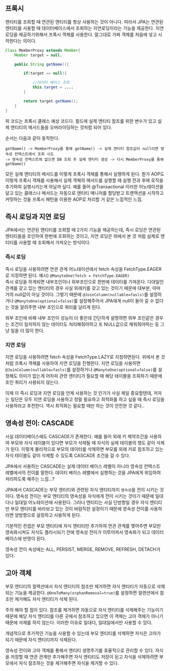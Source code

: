 ## 프록시

엔티티를 조회할 때 연관된 엔티티를 항상 사용하는 것이 아니다. 따라서 JPA는 연관된 엔티티를 사용할 때 데이터베이스에서 조회하는 지연로딩이라는 기능을 제공한다. 지연로딩을 제공하기위해서 프록시 객체를 사용한다. 말그대로 가짜 객체를 처음에 넣고 시작한다는 의미다.

```java
Class MemberProxy extends Member{
    Member target = null;

    public String getName(){

        if(target == null){

            //데이터 베이스 조회
            this.target = ...;
        }

        return target.getName();
    }
}
```

위 코드는 프록시 클래스 예상 코드다. 필드에 실제 엔티티 참조를 위한 변수가 있고 실제 엔티티의 메서드들을 오버라이딩하는 것처럼 되어 있다.  

순서는 다음과 같이 동작한다.  
```
getName() -> MemberProxy를 통해 getName() -> 실제 엔티티 참조값이 null이면 영속성 컨텍스트에서 조회 시도 
-> 영속성 컨텍스트에 없으면 DB 조회 후 실제 엔티티 생성 -> 다시 MemberProxy를 통해 getName()
```

모든 실제 엔티티의 메서드를 이렇게 프록시 객체를 통해서 실행하게 된다. 뭔가 AOP도 이렇게 프록시 객체를 사용해서 실제 객체의 메서드를 실행할 때 실행 전과 후에 로직을 추가하여 실행시키는게 아닐까 싶다. 예를 들어 @Transactional 이러한 어노테이션을 달고 있는 클래스나 메서드는 자동으로 엔티티 매니저를 할당받고 트랜잭션을 시작하고 커밋하는 것을 프록시 패턴을 이용한 AOP로 처리할 거 같은 느낌적인 느낌.

## 즉시 로딩과 지연 로딩

JPA에서는 연관된 엔티티를 조회할 때 2가지 기능을 제공하는데, 즉시 로딩은 연관된 엔티티들을 조인하여 한번에 조회하는 것이고, 지연 로딩은 위에서 본 것 처럼 실제로 엔티티를 사용할 때 조회해서 가져오는 방식이다.

### 즉시 로딩

즉시 로딩을 사용하려면 연관 관계 어노테이션에서 fetch 속성을 FetchType.EAGER로 지정하면 된다. 예시) `@ManytoOne(fetch = FetchType.EAGER)`  
즉시 로딩을 하게되면 내부조인이나 외부조인으로 한번에 데이터를 가져온다. 다대일인 관계를 갖고 있는 엔티티의 경우 사실 외래키를 갖고 있는 것이기 때문에 대부분, 아마 거의 null값이 아닐 것이다. 그렇기 때문에 `@JoinColumn(nullable=fasls)`를 설정하거나 `@ManytoOne(optional=false)`를 설정해주어서 JPA에게 null이 들어 갈 수 없다는 것을 알려주면 내부 조인으로 쿼리를 날리게 된다.  

외부 조인에 비해 내부 조인이 성능이 더 좋은데 간단하게 설명하면 외부 조인같은 경우는 조건이 일치하지 않는 데이터도 처리해줘야하고 또 NULL값으로 채워줘야하는 등 그냥 일을 더 많이 한다.

### 지연 로딩

지연 로딩을 사용하려면 fetch 속성을 FetchType.LAZY로 지정하면된다. 위에서 본 것 처럼 프록시 객체를 사용하여 지연 로딩을 진행한다. 지연 로딩을 사용하면 `@JoinColumn(nullable=fasls)`를 설정하거나 `@ManytoOne(optional=false)`를 설정해도 의미가 없는게 어차피 관련 엔티티가 필요할 때 해당 테이블을 조회하기 때문에 조인 쿼리가 사용되지 않는다.

이제 이 즉시 로딩과 지연 로딩을 언제 사용하는 것 인가가 사실 제일 중요할텐데, 저자는 일단은 모두 지연 로딩을 사용하고 정말 필요하고 최적화를 하고 싶을 때 즉시 로딩을 사용하라고 추천한다. 역시 최적화는 필요할 때만 하는 것이 안전한 것 같다..

## 영속성 전이: CASCADE

사실 데이터베이스에도 CASCADE가 존재한다. 예를 들어 외래 키 제약조건을 사용하여 부모와 자식 테이블이 있다면 부모가 삭제될 때 자식의 실제 테이블의 행도 같이 삭제가 된다. 이렇게 물리적으로 부모의 데이터를 삭제하면 부모를 외래 키로 참조하고 있는 자식 테이블도 같이 삭제할 수 있도록 CASCADE 조건을 걸 수 있다.

JPA에서 사용하는 CASCADE는 실제 데이터 베이스 레벨이 아니라 영속성 컨텍스트 레벨에서의 전이를 말한다. 데이터 베이스 레벨에서 실행하는 것을 JPA에게 위임하여 처리하도록 해주는 느낌...?

JPA에서 CASCADE는 부모 엔티티와 관련된 자식 엔티티까지 `영속성`을 전이 시키는 것이다. 영속성 전이는 부모 엔티티의 영속성을 자식에게 전이 시키는 것이기 때문에 일대다나 일대일 어노테이션에 사용된다. 그러나 엔티티는 사실 단방향일 경우 자식 엔티티만 부모 엔티티를 바라보고 있는 것이 바람직한 설정이기 때문에 영속성 전이를 사용하라면 양방향으로 설정하고 사용하게 된다.

기본적인 컨셉은 부모 엔티티에 자식 엔티티만 추가하여 연관 관계를 맺어주면 부모만 영속화시켜도 자식도 플러시되기 전에 영속성 전이가 이루어져서 영속화가 되고 데이터 베이스에 반영이 된다.

영속성 전이 속성에는 ALL, PERSIST, MERGE, REMOVE, REFRESH, DETACH가 있다.

## 고아 객체

부모 엔티티의 컬렉션에서 자식 엔티티의 참조만 제거하면 자식 엔티티가 자동으로 삭제 되는 기능을 제공한다. `@OneToMany(orphanRemoval=true)`를 설정하면 컬렌션에서 참조만 제거해도 자식 엔티티가 삭제 된다. 

주의 해야 할 점이 있다. 참조를 제거하면 자동으로 자식 엔티티를 삭제해주는 기능이기 때문에 해당 자식 엔티티를 다른 곳에서 참조하고 있으면 이 객체는 고아 객체가 아니기 때문에 삭제를 하지 않는다. 이러한 이유로 일대다, 일대일에서만 사용할 수 있다.

개념적으로 추가적인 기능을 사용할 수 있는데 부모 엔티티를 삭제하면 자식은 고아가 되기 때문에 자식 엔티티까지 삭제된다.

영속성 전이와 고아 객체를 통해서 엔티티 생명주기를 효율적으로 관리할 수 있다. 자식을 저장할 때 연관 관계만 추가해주면 자식 엔티티도 저장이 된고 자식을 삭제하려면 부모에서 자식 참조하는 것을 제거해주면 자식을 제거할 수 있다.
